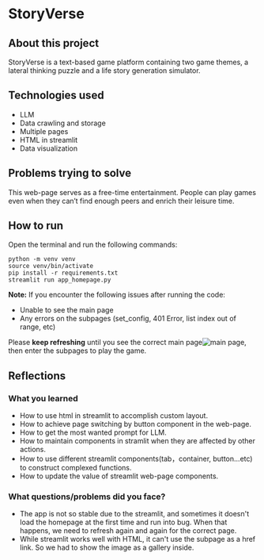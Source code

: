 # StoryVerse
## About this project
StoryVerse is a text-based game platform containing two game themes, a lateral thinking puzzle and a life story generation simulator. 

## Technologies used
- LLM
- Data crawling and storage
- Multiple pages
- HTML in streamlit
- Data visualization

## Problems trying to solve
This web-page serves as a free-time entertainment. People can play games even when they can’t find enough peers and enrich their leisure time.

## How to run

Open the terminal and run the following commands:

```
python -m venv venv
source venv/bin/activate
pip install -r requirements.txt
streamlit run app_homepage.py
```

**Note:** 
If you encounter the following issues after running the code:

- Unable to see the main page
- Any errors on the subpages (set_config, 401 Error, list index out of range, etc)

Please **keep refreshing** until you see the correct main page![main page]("files/img/homepage.jpg"), then enter the subpages to play the game.

## Reflections
### What you learned
- How to use html in streamlit to accomplish custom layout.
- How to achieve page switching by button component in the web-page.
- How to get the most wanted prompt for LLM.
- How to maintain components in stramlit when they are affected by other actions.
- How to use different streamlit components(tab，container, button...etc) to construct complexed functions.
- How to update the value of streamlit web-page components.
### What questions/problems did you face?
- The app is not so stable due to the streamlit, and sometimes it doesn't load the homepage at the first time and run into bug. When that happens, we need to refresh again and again for the correct page.
- While streamlit works well with HTML, it can't use the subpage as a href link. So we had to show the image as a gallery inside.